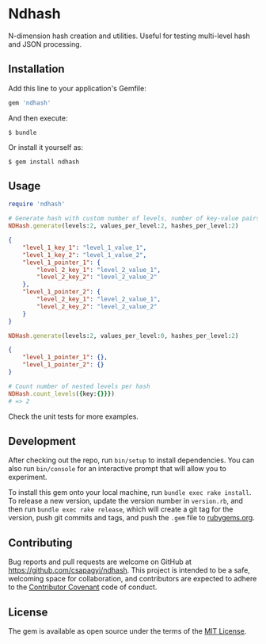 # Ndhash

N-dimension hash creation and utilities. Useful for testing multi-level hash and JSON processing.

## Installation

Add this line to your application's Gemfile:

```ruby
gem 'ndhash'
```

And then execute:

    $ bundle

Or install it yourself as:

    $ gem install ndhash

## Usage

```ruby
require 'ndhash'

# Generate hash with custom number of levels, number of key-value pairs and hashes per level
NDHash.generate(levels:2, values_per_level:2, hashes_per_level:2)
```

```json
{
    "level_1_key_1": "level_1_value_1",
    "level_1_key_2": "level_1_value_2",
    "level_1_pointer_1": {
        "level_2_key_1": "level_2_value_1",
        "level_2_key_2": "level_2_value_2"
    },
    "level_1_pointer_2": {
        "level_2_key_1": "level_2_value_1",
        "level_2_key_2": "level_2_value_2"
    }
}
```

```ruby
NDHash.generate(levels:2, values_per_level:0, hashes_per_level:2)
```

```json
{
    "level_1_pointer_1": {},
    "level_1_pointer_2": {}
}
```

```ruby
# Count number of nested levels per hash
NDHash.count_levels({key:{}}})
# => 2
```

Check the unit tests for more examples.

## Development

After checking out the repo, run `bin/setup` to install dependencies. You can also run `bin/console` for an interactive prompt that will allow you to experiment.

To install this gem onto your local machine, run `bundle exec rake install`. To release a new version, update the version number in `version.rb`, and then run `bundle exec rake release`, which will create a git tag for the version, push git commits and tags, and push the `.gem` file to [rubygems.org](https://rubygems.org).

## Contributing

Bug reports and pull requests are welcome on GitHub at https://github.com/csapagyi/ndhash. This project is intended to be a safe, welcoming space for collaboration, and contributors are expected to adhere to the [Contributor Covenant](http://contributor-covenant.org) code of conduct.


## License

The gem is available as open source under the terms of the [MIT License](http://opensource.org/licenses/MIT).
